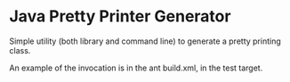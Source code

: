 Java Pretty Printer Generator
=============================

Simple utility (both library and command line) to generate a pretty printing class.

An example of the invocation is in the ant build.xml, in the test target.

